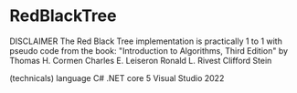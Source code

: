 # RedBlackTree

DISCLAIMER
The Red Black Tree implementation is practically 1 to 1 with pseudo code from the book: "Introduction to Algorithms, Third Edition"
by
Thomas H. Cormen
Charles E. Leiseron
Ronald L. Rivest
Clifford Stein



(technicals)
language C#
.NET core 5
Visual Studio 2022
